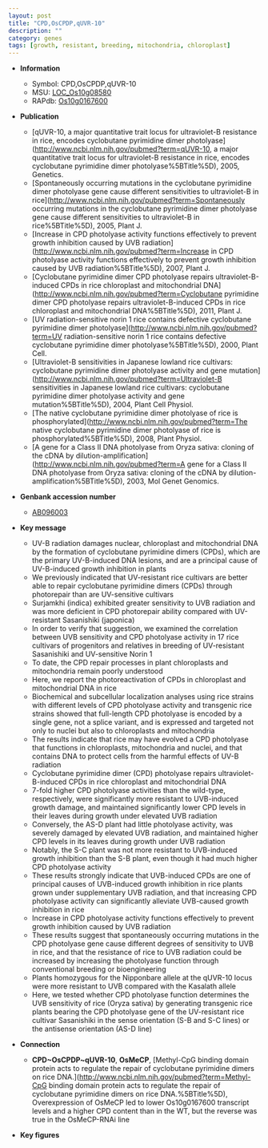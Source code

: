 ```yaml
---
layout: post
title: "CPD,OsCPDP,qUVR-10"
description: ""
category: genes
tags: [growth, resistant, breeding, mitochondria, chloroplast]
---
```


* **Information**  
    + Symbol: CPD,OsCPDP,qUVR-10  
    + MSU: [LOC_Os10g08580](http://rice.plantbiology.msu.edu/cgi-bin/ORF_infopage.cgi?orf=LOC_Os10g08580)  
    + RAPdb: [Os10g0167600](http://rapdb.dna.affrc.go.jp/viewer/gbrowse_details/irgsp1?name=Os10g0167600)  

* **Publication**  
    + [qUVR-10, a major quantitative trait locus for ultraviolet-B resistance in rice, encodes cyclobutane pyrimidine dimer photolyase](http://www.ncbi.nlm.nih.gov/pubmed?term=qUVR-10, a major quantitative trait locus for ultraviolet-B resistance in rice, encodes cyclobutane pyrimidine dimer photolyase%5BTitle%5D), 2005, Genetics.
    + [Spontaneously occurring mutations in the cyclobutane pyrimidine dimer photolyase gene cause different sensitivities to ultraviolet-B in rice](http://www.ncbi.nlm.nih.gov/pubmed?term=Spontaneously occurring mutations in the cyclobutane pyrimidine dimer photolyase gene cause different sensitivities to ultraviolet-B in rice%5BTitle%5D), 2005, Plant J.
    + [Increase in CPD photolyase activity functions effectively to prevent growth inhibition caused by UVB radiation](http://www.ncbi.nlm.nih.gov/pubmed?term=Increase in CPD photolyase activity functions effectively to prevent growth inhibition caused by UVB radiation%5BTitle%5D), 2007, Plant J.
    + [Cyclobutane pyrimidine dimer CPD photolyase repairs ultraviolet-B-induced CPDs in rice chloroplast and mitochondrial DNA](http://www.ncbi.nlm.nih.gov/pubmed?term=Cyclobutane pyrimidine dimer CPD photolyase repairs ultraviolet-B-induced CPDs in rice chloroplast and mitochondrial DNA%5BTitle%5D), 2011, Plant J.
    + [UV radiation-sensitive norin 1 rice contains defective cyclobutane pyrimidine dimer photolyase](http://www.ncbi.nlm.nih.gov/pubmed?term=UV radiation-sensitive norin 1 rice contains defective cyclobutane pyrimidine dimer photolyase%5BTitle%5D), 2000, Plant Cell.
    + [Ultraviolet-B sensitivities in Japanese lowland rice cultivars: cyclobutane pyrimidine dimer photolyase activity and gene mutation](http://www.ncbi.nlm.nih.gov/pubmed?term=Ultraviolet-B sensitivities in Japanese lowland rice cultivars: cyclobutane pyrimidine dimer photolyase activity and gene mutation%5BTitle%5D), 2004, Plant Cell Physiol.
    + [The native cyclobutane pyrimidine dimer photolyase of rice is phosphorylated](http://www.ncbi.nlm.nih.gov/pubmed?term=The native cyclobutane pyrimidine dimer photolyase of rice is phosphorylated%5BTitle%5D), 2008, Plant Physiol.
    + [A gene for a Class II DNA photolyase from Oryza sativa: cloning of the cDNA by dilution-amplification](http://www.ncbi.nlm.nih.gov/pubmed?term=A gene for a Class II DNA photolyase from Oryza sativa: cloning of the cDNA by dilution-amplification%5BTitle%5D), 2003, Mol Genet Genomics.

* **Genbank accession number**  
    + [AB096003](http://www.ncbi.nlm.nih.gov/nuccore/AB096003)

* **Key message**  
    + UV-B radiation damages nuclear, chloroplast and mitochondrial DNA by the formation of cyclobutane pyrimidine dimers (CPDs), which are the primary UV-B-induced DNA lesions, and are a principal cause of UV-B-induced growth inhibition in plants
    + We previously indicated that UV-resistant rice cultivars are better able to repair cyclobutane pyrimidine dimers (CPDs) through photorepair than are UV-sensitive cultivars
    + Surjamkhi (indica) exhibited greater sensitivity to UVB radiation and was more deficient in CPD photorepair ability compared with UV-resistant Sasanishiki (japonica)
    + In order to verify that suggestion, we examined the correlation between UVB sensitivity and CPD photolyase activity in 17 rice cultivars of progenitors and relatives in breeding of UV-resistant Sasanishiki and UV-sensitive Norin 1
    + To date, the CPD repair processes in plant chloroplasts and mitochondria remain poorly understood
    + Here, we report the photoreactivation of CPDs in chloroplast and mitochondrial DNA in rice
    + Biochemical and subcellular localization analyses using rice strains with different levels of CPD photolyase activity and transgenic rice strains showed that full-length CPD photolyase is encoded by a single gene, not a splice variant, and is expressed and targeted not only to nuclei but also to chloroplasts and mitochondria
    + The results indicate that rice may have evolved a CPD photolyase that functions in chloroplasts, mitochondria and nuclei, and that contains DNA to protect cells from the harmful effects of UV-B radiation
    + Cyclobutane pyrimidine dimer (CPD) photolyase repairs ultraviolet-B-induced CPDs in rice chloroplast and mitochondrial DNA
    + 7-fold higher CPD photolyase activities than the wild-type, respectively, were significantly more resistant to UVB-induced growth damage, and maintained significantly lower CPD levels in their leaves during growth under elevated UVB radiation
    + Conversely, the AS-D plant had little photolyase activity, was severely damaged by elevated UVB radiation, and maintained higher CPD levels in its leaves during growth under UVB radiation
    + Notably, the S-C plant was not more resistant to UVB-induced growth inhibition than the S-B plant, even though it had much higher CPD photolyase activity
    + These results strongly indicate that UVB-induced CPDs are one of principal causes of UVB-induced growth inhibition in rice plants grown under supplementary UVB radiation, and that increasing CPD photolyase activity can significantly alleviate UVB-caused growth inhibition in rice
    + Increase in CPD photolyase activity functions effectively to prevent growth inhibition caused by UVB radiation
    + These results suggest that spontaneously occurring mutations in the CPD photolyase gene cause different degrees of sensitivity to UVB in rice, and that the resistance of rice to UVB radiation could be increased by increasing the photolyase function through conventional breeding or bioengineering
    + Plants homozygous for the Nipponbare allele at the qUVR-10 locus were more resistant to UVB compared with the Kasalath allele
    + Here, we tested whether CPD photolyase function determines the UVB sensitivity of rice (Oryza sativa) by generating transgenic rice plants bearing the CPD photolyase gene of the UV-resistant rice cultivar Sasanishiki in the sense orientation (S-B and S-C lines) or the antisense orientation (AS-D line)

* **Connection**  
    + __CPD~OsCPDP~qUVR-10__, __OsMeCP__, [Methyl-CpG binding domain protein acts to regulate the repair of cyclobutane pyrimidine dimers on rice DNA.](http://www.ncbi.nlm.nih.gov/pubmed?term=Methyl-CpG binding domain protein acts to regulate the repair of cyclobutane pyrimidine dimers on rice DNA.%5BTitle%5D), Overexpression of OsMeCP led to lower Os10g0167600 transcript levels and a higher CPD content than in the WT, but the reverse was true in the OsMeCP-RNAi line

* **Key figures**  


